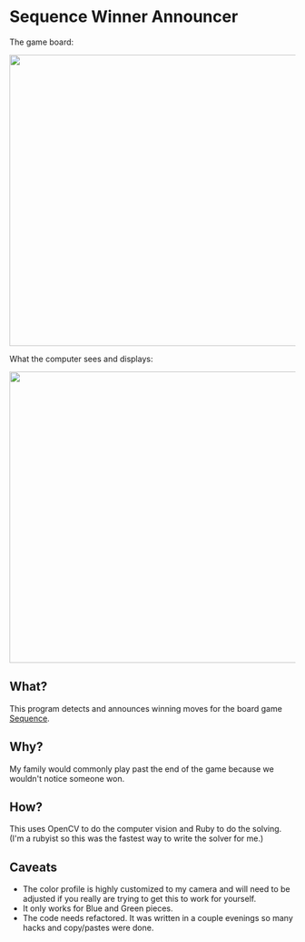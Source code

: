 # Sequence Winner Announcer

The game board:

<img src="https://user-images.githubusercontent.com/28198/89595943-9690a580-d81b-11ea-8eb7-ca7c11b6ffda.jpeg" width=512>

What the computer sees and displays:

<img src="https://user-images.githubusercontent.com/28198/89595994-bb851880-d81b-11ea-806d-bc679f4a05ea.png" width=512>


## What?
This program detects and announces winning moves for the board game [Sequence](https://www.jaxgames.com/sequence/).

## Why?
My family would commonly play past the end of the game because we wouldn't notice someone won.

## How?
This uses OpenCV to do the computer vision and Ruby to do the solving. (I'm a rubyist so this was the fastest way to write the solver for me.)

## Caveats
- The color profile is highly customized to my camera and will need to be adjusted if you really are trying to get this to work for yourself.
- It only works for Blue and Green pieces.
- The code needs refactored. It was written in a couple evenings so many hacks and copy/pastes were done.
